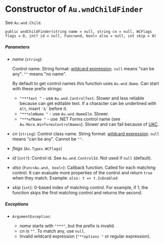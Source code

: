 # Constructor of `Au.wndChildFinder`

See `Au.wnd.Child`.

```
public wndChildFinder(string name = null, string cn = null, WCFlags flags = 0, int? id = null, Func<wnd, bool> also = null, int skip = 0)
```

##### Parameters

- *name*  (`string`):

    Control name. String format: [wildcard expression](../articles/Wildcard%20expression.html). `null` means "can be any". `""` means "no name".

    By default to get control names this function uses `Au.wnd.Name`. Can start with these prefix strings:

    - `"***text "` - use `Au.wnd.ControlText`. Slower and less reliable because can get editable text. If a character can be underlined with `Alt`, insert `'&'` before it.
    - `"***elmName "` - use `Au.wnd.NameElm`. Slower.
    - `"***wfName "` - use .NET Forms control name (see `Au.More.WinformsControlNames`). Slower and can fail because of [UAC](../articles/UAC.html).
- *cn*  (`string`):
    Control class name. String format: [wildcard expression](../articles/Wildcard%20expression.html). `null` means "can be any". Cannot be `""`.
- *flags*  (`Au.Types.WCFlags`)
- *id*  (`int?`):
    Control id. See `Au.wnd.ControlId`. Not used if `null` (default).
- *also*  (`Func<Au.wnd, bool>`):
    Callback function. Called for each matching control. It can evaluate more properties of the control and return `true` when they match. Example: `also: t => t.IsEnabled`
- *skip*  (`int`):
    0-based index of matching control. For example, if 1, the function skips the first matching control and returns the second.

##### Exceptions

- `ArgumentException`:

    - *name* starts with `"***"`, but the prefix is invalid.
    - *cn* is `""`. To match any, use `null`.
    - Invalid wildcard expression (`"**options "` or regular expression).